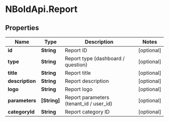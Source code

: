 # NBoldApi.Report

## Properties

Name | Type | Description | Notes
------------ | ------------- | ------------- | -------------
**id** | **String** | Report ID | [optional] 
**type** | **String** | Report type (dashboard / question) | [optional] 
**title** | **String** | Report title | [optional] 
**description** | **String** | Report description | [optional] 
**logo** | **String** | Report logo | [optional] 
**parameters** | **[String]** | Report parameters (tenant_id / user_id) | [optional] 
**categoryId** | **String** | Report category ID | [optional] 


